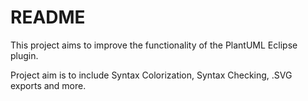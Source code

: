 README
====================

This project aims to improve the functionality of the PlantUML Eclipse plugin.

Project aim is to include Syntax Colorization, Syntax Checking, .SVG exports and more.